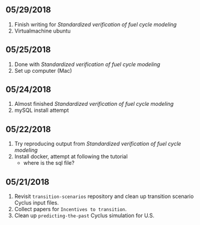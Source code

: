 
## 05/29/2018

1. Finish writing for *Standardized verification of fuel cycle modeling*
2. Virtualmachine ubuntu



## 05/25/2018

1. Done with *Standardized verification of fuel cycle modeling*
2. Set up computer (Mac)



## 05/24/2018

1. Almost finished *Standardized verification of fuel cycle modeling*
2. mySQL install attempt



## 05/22/2018
1. Try reproducing output from *Standardized verification of fuel cycle modeling*
2. Install docker, attempt at following the tutorial
    * where is the sql file?

## 05/21/2018
1. Revisit `transition-scenarios` repository and clean up transition scenario Cyclus input files.
2. Collect papers for `Incentives to transition`.
3. Clean up `predicting-the-past` Cyclus simulation for U.S.